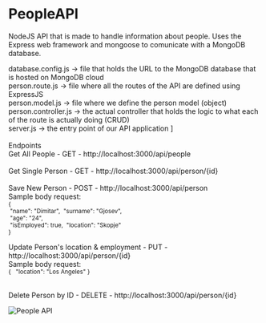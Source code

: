 # PeopleAPI

NodeJS API that is made to handle information about people. Uses the Express web framework and mongoose to comunicate with a MongoDB database.  <br />

database.config.js    -> file that holds the URL to the MongoDB database that is hosted on MongoDB cloud  <br />
person.route.js       -> file where all the routes of the API are defined using ExpressJS   <br />
person.model.js       -> file where we define the person model (object)  <br />
person.controller.js  -> the actual controller that holds the logic to what each of the route is actually doing (CRUD)  <br />
server.js             -> the entry point of our API application ]  <br />
 <br />
Endpoints  <br />
Get All People - GET - http://localhost:3000/api/people <br />
 <br /> 
Get Single Person - GET - http://localhost:3000/api/person/{id}   <br /> 
 <br /> 
Save New Person - POST - http://localhost:3000/api/person  <br /> 
Sample body request: <br />
<sub>
  {  
	&nbsp;"name": "Dimitar", 
      	&nbsp;"surname": "Gjosev",   
      	&nbsp;"age": "24",    
      	&nbsp;"isEmployed": true, 
	&nbsp;"location": "Skopje" <br />
  }
</sub>
  
Update Person's location & employment - PUT - http://localhost:3000/api/person/{id} <br />
Sample body request: <br />
<sub>
  {
         &nbsp; "location": "Los Angeles"
  }
</sub>
<br />
<br />

Delete Person by ID - DELETE - http://localhost:3000/api/person/{id}





![People API](https://user-images.githubusercontent.com/47220300/195833657-6129648b-4edb-4a39-a6c8-4eb738b26cde.png)


